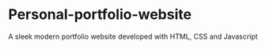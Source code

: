 # Personal-portfolio-website
A sleek modern portfolio website developed with HTML, CSS and Javascript
